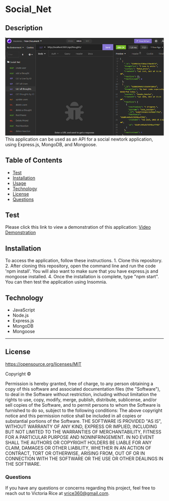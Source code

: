 # Social_Net
## Description 
![alt text](/Screenshot.png)
This application can be used as an API for a social newtork application, using Express.js, MongoDB, and Mongoose. 

## Table of Contents 
* [Test](#Test)
* [Installation](#Installation)
* [Usage](#Usage)
* [Technology](#technology)
* [License](license)
* [Questions](#Questions)

## Test
Please click this link to view a demonstration of this application:
[Video Demonstration](https://youtu.be/Wrz1RmzllgE)

## Installation 
To access the application, follow these instructions. 1. Clone this repository. 2. After cloning this repository, open the command line and run the code 'npm install'. You will also want to make sure that you have express.js and mongoose installed. 4. Once the installation is complete, type "npm start". You can then test the application using Insomnia. 


## Technology
* JavaScript
* Node.js
* Express.js
* MongoDB
* Mongoose

***

## License 
https://opensource.org/licenses/MIT

Copyright © <years> <copyright holder>

Permission is hereby granted, free of charge, to any person obtaining a copy of this software and associated documentation files (the "Software"), to deal in the Software without restriction, including without limitation the rights to use, copy, modify, merge, publish, distribute, sublicense, and/or sell copies of the Software, and to permit persons to whom the Software is furnished to do so, subject to the following conditions:
The above copyright notice and this permission notice shall be included in all copies or substantial portions of the Software.
THE SOFTWARE IS PROVIDED "AS IS", WITHOUT WARRANTY OF ANY KIND, EXPRESS OR IMPLIED, INCLUDING BUT NOT LIMITED TO THE WARRANTIES OF MERCHANTABILITY, FITNESS FOR A PARTICULAR PURPOSE AND NONINFRINGEMENT. IN NO EVENT SHALL THE AUTHORS OR COPYRIGHT HOLDERS BE LIABLE FOR ANY CLAIM, DAMAGES OR OTHER LIABILITY, WHETHER IN AN ACTION OF CONTRACT, TORT OR OTHERWISE, ARISING FROM, OUT OF OR IN CONNECTION WITH THE SOFTWARE OR THE USE OR OTHER DEALINGS IN THE SOFTWARE.

### Questions
If you have any questions or concerns regarding this project, feel free to reach out to Victoria Rice at vrice360@gmail.com.
